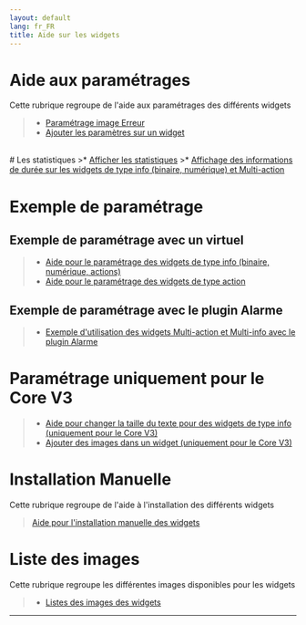 ```yaml
---
layout: default
lang: fr_FR
title: Aide sur les widgets
---
```


# Aide aux paramétrages
Cette rubrique regroupe de l'aide aux paramétrages des différents widgets

>* <a href="{{site.baseurl}}/help/{{page.lang}}/error">Paramétrage image Erreur</a>
>* <a href="{{site.baseurl}}/help/{{page.lang}}/para">Ajouter les paramètres sur un widget</a>

<br/>
# Les statistiques
>* <a href="{{site.baseurl}}/help/{{page.lang}}/stats">Afficher les statistiques</a>
>* <a href="{{site.baseurl}}/help/{{page.lang}}/stats_temps">Affichage des informations de durée sur les widgets de type info (binaire, numérique) et Multi-action</a>

# Exemple de paramétrage
## Exemple de paramétrage avec un virtuel
>* <a href="{{site.baseurl}}/help/{{page.lang}}/config_info">Aide pour le paramétrage des widgets de type info (binaire, numérique, actions)</a>
>* <a href="{{site.baseurl}}/help/{{page.lang}}/config_action">Aide pour le paramétrage des widgets de type action</a>

## Exemple de paramétrage avec le plugin Alarme
>* <a href="{{site.baseurl}}/help/{{page.lang}}/config_plugin_alarm">Exemple d'utilisation des widgets Multi-action et Multi-info avec le plugin Alarme</a>

# Paramétrage uniquement pour le Core V3
>* <a href="{{site.baseurl}}/help/{{page.lang}}/size">Aide pour changer la taille du texte pour des widgets de type info (uniquement pour le Core V3)</a>
>* <a href="{{site.baseurl}}/help/{{page.lang}}/add_img">Ajouter des images dans un widget (uniquement pour le Core V3)</a>

# Installation Manuelle
Cette rubrique regroupe de l'aide à l'installation des différents widgets
><a href="{{site.baseurl}}/help/{{page.lang}}/install_manu">Aide pour l'installation manuelle des widgets</a>

# Liste des images
Cette rubrique regroupe les différentes images disponibles pour les widgets
>* <a href="{{site.baseurl}}/widget/{{page.lang}}/list_img">Listes des images des widgets </a>

<hr />
